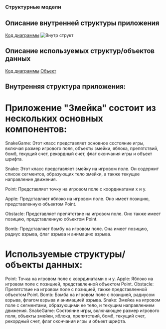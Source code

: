 ### Структурные модели


## Описание внутренней структуры приложения

[Код диаграммы](piclab4/activity)
![Внутр структ](https://www.planttext.com/api/plantuml/png/fLJBRkCW5DtxAr1NpZJ-0Qkg-f0wCwjKwg9B2vjRcmQ31RZfO-RV1mm4x7JQHiqY4kS-pdqStmkbiTHZpxAiOLWfT2ier-WjG-PNeESIcQT_lCJ7gVFBdNtjJQliRqZp4_UmgH-XYRa6eQYcWfSkrkU9Zld2OUKzYCIxN8to0JUmHZKJpRPIz1KIjijXOF09qUJp3OvDRKRLV4eJtBx1T2Nw-aEMmiHXfIk92HrLkY9u7fWWG4fK2y5IK9aS5UQqnovRhDZIBQjT7pA41Zn5VaH3TnnluzmKj3rmRR8oglJPn7VkROHAeuIf3gMbPvZ2yqcerRl1Q-ICy-XGO2-U88zrUSMsHdVLZXBTfK07jEtqhDzMYjqo_DZUhSZt_LkY-prn0lwAv65KDhXqEJo4hOnBfsOF2I-vC9GWmJ3KsYmusEoo0wuQ8M5PnEO9v4mz3uARccx4NY_xZl8lpt1QpnGIa74WMCTdqq6plHRCr6ZMTqzr5vfG1nzIKjqfwZ0d37xpOTGvjV-prRV0GHeUz-slqh4jETLCq7TsD66pgS6TAlNVfRlpMHJdwEJ7INBSikGWdlqf2b_94WrT7nZitWv0fukeC4lhiEm2EB5N_Hy0)

## Описание используемых структур/объектов данных

[Код диаграммы](piclab4/activity)
[Объект](https://www.planttext.com/api/plantuml/png/bLF1JiCm3BttAwAU0AdJk5OC3Gx0RPCcn06XAMsyDY9DgZg38SI_upHfoxeYGGzjakTd-_cbIxIyiVjAHL6kE29R6waj-umOFGaxfCnj5smU3Zw6Ww-ESbFN2dfARL1QQNGQKYsOXdU_FZiVIAkCAkV_vzsQAliZnyTaHBFRXWkvnx4QEDJA210founH1EouGlW98cNVSYqhxkkSYDze_Zg8G2Wgq9OAAOdsgktacWZFBo50o0PodmfjGqZyk8v7sUvvDMGiQFCaXIt7lJlW0MHHsZ62BaaQElCZQTVzIBWpB0s--O1stGUOO4wdepFhI4f6JdG1pfKZ47FJmBYnahhTJ05Eo-eDcaaVTaQJn3jwkpbvLV5bp9Aa_VGZYxoUIQY_RV5yDhkO26YlrMzWj0Gjt3_o3G00)

## Внутренняя структура приложения:
# Приложение "Змейка" состоит из нескольких основных компонентов:

SnakeGame: Этот класс представляет основное состояние игры, включая размер игрового поля, объекты змейки, яблока, препятствий, бомб, текущий счет, рекордный счет, флаг окончания игры и объект шрифта.

Snake: Этот класс представляет змейку на игровом поле. Он содержит список сегментов, образующих тело змейки, а также текущее направление движения.

Point: Представляет точку на игровом поле с координатами x и y.

Apple: Представляет яблоко на игровом поле. Оно имеет позицию, представленную объектом Point.

Obstacle: Представляет препятствие на игровом поле. Оно также имеет позицию, представленную объектом Point.

Bomb: Представляет бомбу на игровом поле. Она имеет позицию, радиус взрыва, флаг взрыва и анимацию взрыва.

# Используемые структуры/объекты данных:

Point: Точка на игровом поле с координатами x и y.
Apple: Яблоко на игровом поле с позицией, представленной объектом Point.
Obstacle: Препятствие на игровом поле с позицией, также представленной объектом Point.
Bomb: Бомба на игровом поле с позицией, радиусом взрыва, флагом взрыва и анимацией взрыва.
Snake: Змейка на игровом поле с сегментами, образующими ее тело, и текущим направлением движения.
SnakeGame: Состояние игры, включающее размер игрового поля, объекты змейки, яблока, препятствий, бомб, текущий счет, рекордный счет, флаг окончания игры и объект шрифта.